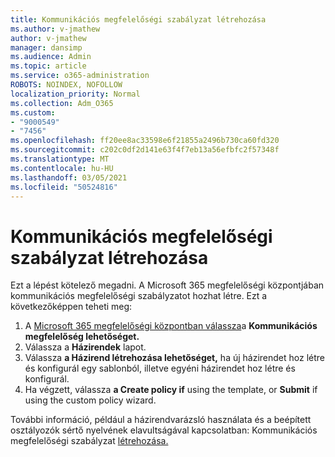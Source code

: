 ```yaml
---
title: Kommunikációs megfelelőségi szabályzat létrehozása
ms.author: v-jmathew
author: v-jmathew
manager: dansimp
ms.audience: Admin
ms.topic: article
ms.service: o365-administration
ROBOTS: NOINDEX, NOFOLLOW
localization_priority: Normal
ms.collection: Adm_O365
ms.custom:
- "9000549"
- "7456"
ms.openlocfilehash: ff20ee8ac33598e6f21855a2496b730ca60fd320
ms.sourcegitcommit: c202c0df2d141e63f4f7eb13a56efbfc2f57348f
ms.translationtype: MT
ms.contentlocale: hu-HU
ms.lasthandoff: 03/05/2021
ms.locfileid: "50524816"
---
```

# <a name="create-a-communication-compliance-policy"></a>Kommunikációs megfelelőségi szabályzat létrehozása

Ezt a lépést kötelező megadni. A Microsoft 365 megfelelőségi központjában kommunikációs megfelelőségi szabályzatot hozhat létre. Ezt a következőképpen teheti meg:

1. A [Microsoft 365 megfelelőségi központban válassza](https://go.microsoft.com/fwlink/?linkid=2130502)a **Kommunikációs megfelelőség lehetőséget.**
2. Válassza a **Házirendek** lapot.
3. Válassza **a Házirend létrehozása lehetőséget,** ha új házirendet hoz létre és konfigurál egy sablonból, illetve egyéni házirendet hoz létre és konfigurál.
4. Ha végzett, válassza **a Create policy if** using the template, or **Submit** if using the custom policy wizard.

További információ, például a házirendvarázsló használata és a beépített osztályozók sértő nyelvének elavultságával kapcsolatban: Kommunikációs megfelelőségi szabályzat [létrehozása.](https://go.microsoft.com/fwlink/?linkid=2129079)
